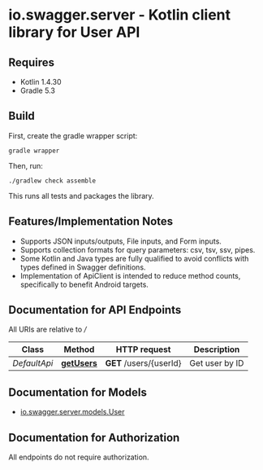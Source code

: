 # io.swagger.server - Kotlin client library for User API

## Requires

* Kotlin 1.4.30
* Gradle 5.3

## Build

First, create the gradle wrapper script:

```
gradle wrapper
```

Then, run:

```
./gradlew check assemble
```

This runs all tests and packages the library.

## Features/Implementation Notes

* Supports JSON inputs/outputs, File inputs, and Form inputs.
* Supports collection formats for query parameters: csv, tsv, ssv, pipes.
* Some Kotlin and Java types are fully qualified to avoid conflicts with types defined in Swagger definitions.
* Implementation of ApiClient is intended to reduce method counts, specifically to benefit Android targets.

<a name="documentation-for-api-endpoints"></a>
## Documentation for API Endpoints

All URIs are relative to */*

Class | Method | HTTP request | Description
------------ | ------------- | ------------- | -------------
*DefaultApi* | [**getUsers**](docs/DefaultApi.md#getusers) | **GET** /users/{userId} | Get user by ID

<a name="documentation-for-models"></a>
## Documentation for Models

 - [io.swagger.server.models.User](docs/User.md)

<a name="documentation-for-authorization"></a>
## Documentation for Authorization

All endpoints do not require authorization.
